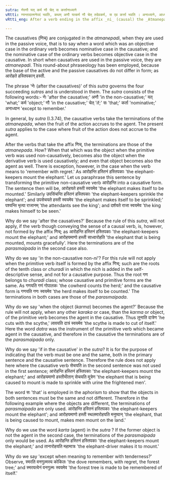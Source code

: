 ```yaml
---
sutra: णेरणौ यत् कर्म णौ चेत् स कर्त्तानाध्याने
vRtti: ण्यन्तादात्मनेपदं भवति, कथम् अणौ यत्कर्म णौ चेत् तदेवकर्म, स एव कर्त्ता भवति । अनाध्याने, आध्यानं वर्जयित्वा ॥
vRtti_eng: After a verb ending in the affix _ni_ (causal) the _Atmanepada_ is employed, provided that when the object in the non-_ni_ or non-causal sense becomes the agent in the causal; and when it does not mean 'to remember with regret;' even when the fruit of the action does not accrue to the agent.

---
```

The causatives (णिच्) are conjugated in the _atmanepadi_, when they are used in the passive voice, that is to say when a word which was an objective case in the ordinary verb becomes nominative case in the causative; and the nominative case of the ordinary verbs becomes objective case in the causative. In short when causatives are used in the passive voice, they are _atmanepadi_. This round-about phraseology has been employed, because the base of the active and the passive causatives do not differ in form; as आरोहते हस्तिपकान् हस्ती.

The phrase 'णेः (after the causatives)' of this _sutra_ governs the four succeeding _sutras_ and is understood in them. The _sutra_ consists of the following words:- णेः 'after the causative;' अणौ 'in the non-causative;' यत् 'what;' कर्म 'object;' णौ 'in the causative;' चेत् 'if;' सः 'that;' कर्ता 'nominative;' अनाध्यान 'except to remember.'

In general, by _sutra_ (I.3.74), the causative verbs take the terminations of the _atmanepada_, when the fruit of the action accrues to the agent. The present _sutra_ applies to the case where fruit of the action does not accrue to the agent.

After the verbs that take the affix णिच्, the terminations are those of the _atmanepada_. How? When that which was the object when the primitive verb was used non-causatively, becomes also the object when the derivative verb is used causatively; and even that object becomes also the agent as well. There is exception, however, in the case when the verb means to 'remember with regret.' As आरोहन्ति हस्तिनं हस्तिपकाः 'the elephant-keepers mount the elephant.' Let us paraphrase this sentence by transforming the primitive non-causative verb आरोहन्ति into a causative form. The sentence then will be, आरोहयते हस्ती स्वयमेव 'the elephant makes itself to be mounted.' Similarly उपसिंचन्ति हस्तिनं हस्तिपकाः 'the elephant-keepers sprinkle the elephant'; and उपसेचयते हस्ती स्वयमेव 'the elephant makes itself to be sprinkled;' पश्यन्ति भृत्या राजानम् 'the attendants see the king'; and दर्शयते राजा स्वयमेव 'the king makes himself to be seen.'

Why do we say 'after the causatives?' Because the rule of this _sutra_, will not apply, if the verb though conveying the sense of a causal verb, is, however, not formed by the affix णिच्; as आरोहन्ति हस्तिनं हस्तिपकाः 'the elephant-keepers mount the elephant;' and आरोहयमाणो हस्ती साध्वारोहति 'the elephant that is being mounted, mounts gracefully'. Here the terminations are of the _parasmaipada_ in the second case also.

Why do we say 'in the non-causative non-_ni_'? For this rule will not apply when the primitive verb itself is formed by the affix णिच्; such are the roots of the tenth class or _churadi_ in which the _nich_ is added in the self-descriptive sense, and not for a causative purpose. Thus the root गण belongs to _churadi_ class; whose causative and primitive forms are the same. As गणयति गणं गोपालकः 'the cowherd counts the herd;' and the causative form is गणयति गणः स्वयमेव 'the herd makes itself to be counted.' The terminations in both cases are those of the _parasmaipada_.

Why do we say 'when the object (_karma_) becomes the agent?' Because the rule will not apply, when any other _karaka_ or case, than the _karma_ or object, of the primitive verb becomes the agent in the causative. Thus लुनाति दात्रेण 'he cuts with the scythe,' लावयति दात्रं स्वयमेव 'the scythe is made to cut of itself.' Here the word _datra_ was the instrument of the primitive verb which became agent in the causative, and therefore in the causative the terminations are of the _parasmaipada_ only.

Why do we say 'if in the causative' in the _sutra_? It is for the purpose of indicating that the verb must be one and the same, both in the primary sentence and the causative sentence. Therefore the rule does not apply here where the causative verb सेचयति in the second sentence was not used in the first sentence; आरोहन्ति हस्तिनं हस्तिपकाः 'the elephant-keepers mount the elephant;' and आरोहयमाणो हस्तीभीतान् सेचयति मूत्रेण 'the elephant that is being caused to mount is made to sprinkle with urine the frightened men'.

The word सः 'that' is employed in the aphorism to show that the objects in both sentences must be the same and not different. Therefore in the following example where the objects are different, the terminations of _parasmaipada_ are only used. आरोहन्ति हस्तिनं हस्तिपकाः 'the elephant-keepers mount the elephant'; and आरोहयमाणो हस्ती स्थलमारोहयति मनुष्यान् 'the elephant, that is being caused to mount, makes men mount on the land.'

Why do we use the word _karta_ (agent) in the _sutra_ ? If the former object is not the agent in the second case, the terminations of the _parasmaipada_ only would be used. As आरोहन्ति हस्तिनं हस्तिपकाः 'the elephant-keepers mount the elephant;' and तानारोहयति महामात्रः 'the elephant-driver makes it to mount.'

Why do we say 'except when meaning to remember with tenderness?' Observe, स्मरति वनगुल्मस्य कोकिलः 'the dove remembers, with regret, the forest tree;' and स्मरयत्वेनं वनगुल्मः स्वयमेव 'the forest tree is made to be remembered of itself.'
